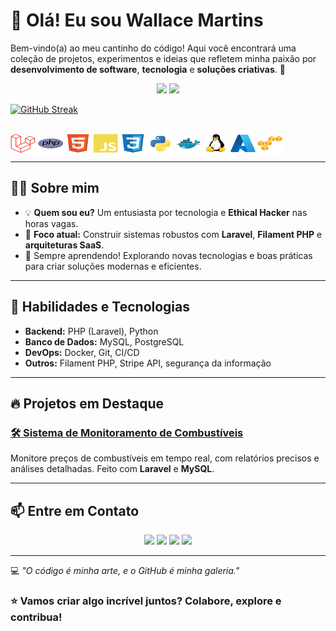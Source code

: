 # 👋 Olá! Eu sou Wallace Martins

Bem-vindo(a) ao meu cantinho do código! Aqui você encontrará uma coleção de projetos, experimentos e ideias que refletem minha paixão por **desenvolvimento de software**, **tecnologia** e **soluções criativas**. 🚀  

<div align="center">
  <img height="180em" src="https://github-readme-stats.vercel.app/api?username=wallacemartinss&show_icons=true&theme=radical&include_all_commits=true&count_private=true"/>
  <img height="180em" src="https://github-readme-stats.vercel.app/api/top-langs/?username=wallacemartinss&layout=compact&langs_count=7&theme=radical"/>
</div>

[![GitHub Streak](https://streak-stats.demolab.com?user=wallacemartinss&theme=dark&short_numbers=true&date_format=j%20M%5B%20Y%5D)](https://git.io/streak-stats)

<div style="display: inline_block"><br>
  <img align="center" alt="Rafa-laravel" height="30" width="40" src="https://raw.githubusercontent.com/devicons/devicon/master/icons/laravel/laravel-original.svg">
  <img align="center" alt="Rafa-php" height="30" width="40" src="https://raw.githubusercontent.com/devicons/devicon/master/icons/php/php-original.svg">
  <img align="center" alt="Rafa-HTML" height="30" width="40" src="https://raw.githubusercontent.com/devicons/devicon/master/icons/html5/html5-original.svg">
  <img align="center" alt="Rafa-Js" height="30" width="40" src="https://raw.githubusercontent.com/devicons/devicon/master/icons/javascript/javascript-plain.svg">
  <img align="center" alt="Rafa-CSS" height="30" width="40" src="https://raw.githubusercontent.com/devicons/devicon/master/icons/css3/css3-original.svg">
  <img align="center" alt="Rafa-Python" height="30" width="40" src="https://raw.githubusercontent.com/devicons/devicon/master/icons/python/python-original.svg">
  
  <img align="center" alt="Rafa-docker" height="30" width="40" src="https://raw.githubusercontent.com/devicons/devicon/master/icons/docker/docker-original.svg">
  <img align="center" alt="Rafa-linux" height="30" width="40" src="https://raw.githubusercontent.com/devicons/devicon/master/icons/linux/linux-original.svg">
  <img align="center" alt="Rafa-azure" height="30" width="40" src="https://raw.githubusercontent.com/devicons/devicon/master/icons/azure/azure-original.svg">
  <img align="center" alt="Rafa-aws" height="30" width="40" src="https://raw.githubusercontent.com/devicons/devicon/master/icons/amazonwebservices/amazonwebservices-original.svg">
  
</div>


---

## 👨‍💻 Sobre mim  
- 💡 **Quem sou eu?** Um entusiasta por tecnologia e **Ethical Hacker** nas horas vagas.  
- 🎯 **Foco atual:** Construir sistemas robustos com **Laravel**, **Filament PHP** e **arquiteturas SaaS**.  
- 🌱 Sempre aprendendo! Explorando novas tecnologias e boas práticas para criar soluções modernas e eficientes.  

---

## 🌟 Habilidades e Tecnologias  
- **Backend:** PHP (Laravel), Python  
- **Banco de Dados:** MySQL, PostgreSQL  
- **DevOps:** Docker, Git, CI/CD  
- **Outros:** Filament PHP, Stripe API, segurança da informação  

---

## 🔥 Projetos em Destaque  
### [🛠️ Sistema de Monitoramento de Combustíveis](#)  
Monitore preços de combustíveis em tempo real, com relatórios precisos e análises detalhadas. Feito com **Laravel** e **MySQL**.  

---

## 📫 Entre em Contato  
<div align="center">
  <a href="https://www.youtube.com/wallacemartinss" target="_blank"><img src="https://img.shields.io/badge/YouTube-FF0000?style=for-the-badge&logo=youtube&logoColor=white"></a>
  <a href="https://www.instagram.com/wallacemartinss" target="_blank"><img src="https://img.shields.io/badge/Instagram-E4405F?style=for-the-badge&logo=instagram&logoColor=white"></a>
  <a href="https://discord.com/users/wallacemartinss" target="_blank"><img src="https://img.shields.io/badge/Discord-5865F2?style=for-the-badge&logo=discord&logoColor=white"></a>
  <a href="mailto:wallacemartinss@gmail.com" target="_blank"><img src="https://img.shields.io/badge/Gmail-D14836?style=for-the-badge&logo=gmail&logoColor=white"></a>
</div>

---

💻 *"O código é minha arte, e o GitHub é minha galeria."*  

### ⭐ Vamos criar algo incrível juntos? Colabore, explore e contribua!  
